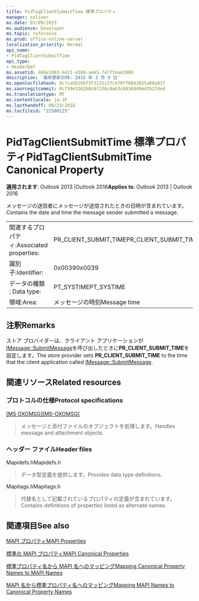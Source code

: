 ```yaml
---
title: PidTagClientSubmitTime 標準プロパティ
manager: soliver
ms.date: 03/09/2015
ms.audience: Developer
ms.topic: reference
ms.prod: office-online-server
localization_priority: Normal
api_name:
- PidTagClientSubmitTime
api_type:
- HeaderDef
ms.assetid: d46e1063-6421-410d-a445-7477fea42089
description: '最終更新日時: 2015 年 3 月 9 日'
ms.openlocfilehash: 8c7ca5b2b6f5f3131c2fcb70ff0043825a68a91f
ms.sourcegitcommit: 0cf39e5382b8c6f236c8a63c6036849ed3527ded
ms.translationtype: MT
ms.contentlocale: ja-JP
ms.lasthandoff: 08/23/2018
ms.locfileid: "22580125"
---
```

# <a name="pidtagclientsubmittime-canonical-property"></a><span data-ttu-id="09e0c-103">PidTagClientSubmitTime 標準プロパティ</span><span class="sxs-lookup"><span data-stu-id="09e0c-103">PidTagClientSubmitTime Canonical Property</span></span>

  
  
<span data-ttu-id="09e0c-104">**適用されます**: Outlook 2013 |Outlook 2016</span><span class="sxs-lookup"><span data-stu-id="09e0c-104">**Applies to**: Outlook 2013 | Outlook 2016</span></span> 
  
<span data-ttu-id="09e0c-105">メッセージの送信者にメッセージが送信されたときの日時が含まれています。</span><span class="sxs-lookup"><span data-stu-id="09e0c-105">Contains the date and time the message sender submitted a message.</span></span> 
  
|||
|:-----|:-----|
|<span data-ttu-id="09e0c-106">関連するプロパティ:</span><span class="sxs-lookup"><span data-stu-id="09e0c-106">Associated properties:</span></span>  <br/> |<span data-ttu-id="09e0c-107">PR_CLIENT_SUBMIT_TIME</span><span class="sxs-lookup"><span data-stu-id="09e0c-107">PR_CLIENT_SUBMIT_TIME</span></span>  <br/> |
|<span data-ttu-id="09e0c-108">識別子:</span><span class="sxs-lookup"><span data-stu-id="09e0c-108">Identifier:</span></span>  <br/> |<span data-ttu-id="09e0c-109">0x0039</span><span class="sxs-lookup"><span data-stu-id="09e0c-109">0x0039</span></span>  <br/> |
|<span data-ttu-id="09e0c-110">データの種類 : </span><span class="sxs-lookup"><span data-stu-id="09e0c-110">Data type:</span></span>  <br/> |<span data-ttu-id="09e0c-111">PT_SYSTIME</span><span class="sxs-lookup"><span data-stu-id="09e0c-111">PT_SYSTIME</span></span>  <br/> |
|<span data-ttu-id="09e0c-112">領域:</span><span class="sxs-lookup"><span data-stu-id="09e0c-112">Area:</span></span>  <br/> |<span data-ttu-id="09e0c-113">メッセージの時刻</span><span class="sxs-lookup"><span data-stu-id="09e0c-113">Message time</span></span>  <br/> |
   
## <a name="remarks"></a><span data-ttu-id="09e0c-114">注釈</span><span class="sxs-lookup"><span data-stu-id="09e0c-114">Remarks</span></span>

<span data-ttu-id="09e0c-115">ストア プロバイダーは、クライアント アプリケーションが[IMessage::SubmitMessage](imessage-submitmessage.md)を呼び出したときに**PR_CLIENT_SUBMIT_TIME**を設定します。</span><span class="sxs-lookup"><span data-stu-id="09e0c-115">The store provider sets **PR_CLIENT_SUBMIT_TIME** to the time that the client application called [IMessage::SubmitMessage](imessage-submitmessage.md).</span></span> 
  
## <a name="related-resources"></a><span data-ttu-id="09e0c-116">関連リソース</span><span class="sxs-lookup"><span data-stu-id="09e0c-116">Related resources</span></span>

### <a name="protocol-specifications"></a><span data-ttu-id="09e0c-117">プロトコルの仕様</span><span class="sxs-lookup"><span data-stu-id="09e0c-117">Protocol specifications</span></span>

<span data-ttu-id="09e0c-118">[[MS OXOMSG]](http://msdn.microsoft.com/library/daa9120f-f325-4afb-a738-28f91049ab3c%28Office.15%29.aspx)</span><span class="sxs-lookup"><span data-stu-id="09e0c-118">[[MS-OXOMSG]](http://msdn.microsoft.com/library/daa9120f-f325-4afb-a738-28f91049ab3c%28Office.15%29.aspx)</span></span>
  
> <span data-ttu-id="09e0c-119">メッセージと添付ファイルのオブジェクトを処理します。</span><span class="sxs-lookup"><span data-stu-id="09e0c-119">Handles message and attachment objects.</span></span>
    
### <a name="header-files"></a><span data-ttu-id="09e0c-120">ヘッダー ファイル</span><span class="sxs-lookup"><span data-stu-id="09e0c-120">Header files</span></span>

<span data-ttu-id="09e0c-121">Mapidefs.h</span><span class="sxs-lookup"><span data-stu-id="09e0c-121">Mapidefs.h</span></span>
  
> <span data-ttu-id="09e0c-122">データ型定義を提供します。</span><span class="sxs-lookup"><span data-stu-id="09e0c-122">Provides data type definitions.</span></span>
    
<span data-ttu-id="09e0c-123">Mapitags.h</span><span class="sxs-lookup"><span data-stu-id="09e0c-123">Mapitags.h</span></span>
  
> <span data-ttu-id="09e0c-124">代替名として記載されているプロパティの定義が含まれています。</span><span class="sxs-lookup"><span data-stu-id="09e0c-124">Contains definitions of properties listed as alternate names.</span></span>
    
## <a name="see-also"></a><span data-ttu-id="09e0c-125">関連項目</span><span class="sxs-lookup"><span data-stu-id="09e0c-125">See also</span></span>



[<span data-ttu-id="09e0c-126">MAPI プロパティ</span><span class="sxs-lookup"><span data-stu-id="09e0c-126">MAPI Properties</span></span>](mapi-properties.md)
  
[<span data-ttu-id="09e0c-127">標準の MAPI プロパティ</span><span class="sxs-lookup"><span data-stu-id="09e0c-127">MAPI Canonical Properties</span></span>](mapi-canonical-properties.md)
  
[<span data-ttu-id="09e0c-128">標準プロパティ名から MAPI 名へのマッピング</span><span class="sxs-lookup"><span data-stu-id="09e0c-128">Mapping Canonical Property Names to MAPI Names</span></span>](mapping-canonical-property-names-to-mapi-names.md)
  
[<span data-ttu-id="09e0c-129">MAPI 名から標準プロパティ名へのマッピング</span><span class="sxs-lookup"><span data-stu-id="09e0c-129">Mapping MAPI Names to Canonical Property Names</span></span>](mapping-mapi-names-to-canonical-property-names.md)


